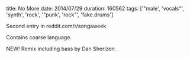 title: No More
date: 2014/07/29
duration: 160562
tags: ['"male', 'vocals"', 'synth', 'rock', '"punk', 'rock"', 'fake.drums']

Second entry in reddit.com/r/songaweek

Contains coarse language.

NEW! Remix including bass by Dan Sherizen.
